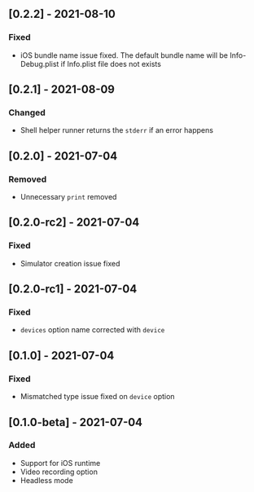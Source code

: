 ## [0.2.2] - 2021-08-10

### Fixed

- iOS bundle name issue fixed. The default bundle name will be Info-Debug.plist if Info.plist file does not exists

## [0.2.1] - 2021-08-09

### Changed

- Shell helper runner returns the `stderr` if an error happens

## [0.2.0] - 2021-07-04

### Removed

- Unnecessary `print` removed

## [0.2.0-rc2] - 2021-07-04

### Fixed

- Simulator creation issue fixed

## [0.2.0-rc1] - 2021-07-04

### Fixed

- `devices` option name corrected with `device`

## [0.1.0] - 2021-07-04

### Fixed

- Mismatched type issue fixed on `device` option

## [0.1.0-beta] - 2021-07-04

### Added

- Support for iOS runtime
- Video recording option
- Headless mode
